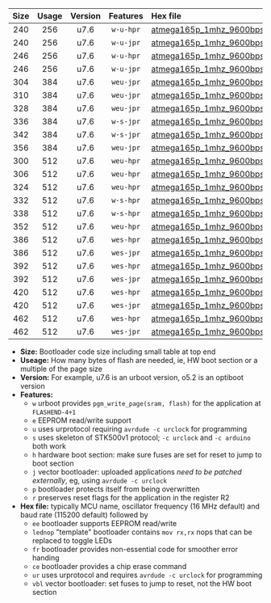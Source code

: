 |Size|Usage|Version|Features|Hex file|
|:-:|:-:|:-:|:-:|:--|
|240|256|u7.6|`w-u-hpr`|[atmega165p_1mhz_9600bps_ur.hex](https://raw.githubusercontent.com/stefanrueger/urboot/main//atmega165p_1mhz_9600bps_ur.hex)|
|240|256|u7.6|`w-u-jpr`|[atmega165p_1mhz_9600bps_ur_vbl.hex](https://raw.githubusercontent.com/stefanrueger/urboot/main//atmega165p_1mhz_9600bps_ur_vbl.hex)|
|246|256|u7.6|`w-u-hpr`|[atmega165p_1mhz_9600bps_lednop_ur.hex](https://raw.githubusercontent.com/stefanrueger/urboot/main//atmega165p_1mhz_9600bps_lednop_ur.hex)|
|246|256|u7.6|`w-u-jpr`|[atmega165p_1mhz_9600bps_lednop_ur_vbl.hex](https://raw.githubusercontent.com/stefanrueger/urboot/main//atmega165p_1mhz_9600bps_lednop_ur_vbl.hex)|
|304|384|u7.6|`weu-jpr`|[atmega165p_1mhz_9600bps_ee_ur_vbl.hex](https://raw.githubusercontent.com/stefanrueger/urboot/main//atmega165p_1mhz_9600bps_ee_ur_vbl.hex)|
|310|384|u7.6|`weu-jpr`|[atmega165p_1mhz_9600bps_ee_lednop_ur_vbl.hex](https://raw.githubusercontent.com/stefanrueger/urboot/main//atmega165p_1mhz_9600bps_ee_lednop_ur_vbl.hex)|
|328|384|u7.6|`weu-jpr`|[atmega165p_1mhz_9600bps_ee_lednop_fr_ur_vbl.hex](https://raw.githubusercontent.com/stefanrueger/urboot/main//atmega165p_1mhz_9600bps_ee_lednop_fr_ur_vbl.hex)|
|336|384|u7.6|`w-s-jpr`|[atmega165p_1mhz_9600bps_vbl.hex](https://raw.githubusercontent.com/stefanrueger/urboot/main//atmega165p_1mhz_9600bps_vbl.hex)|
|342|384|u7.6|`w-s-jpr`|[atmega165p_1mhz_9600bps_lednop_vbl.hex](https://raw.githubusercontent.com/stefanrueger/urboot/main//atmega165p_1mhz_9600bps_lednop_vbl.hex)|
|356|384|u7.6|`weu-jpr`|[atmega165p_1mhz_9600bps_ee_lednop_fr_ce_ur_vbl.hex](https://raw.githubusercontent.com/stefanrueger/urboot/main//atmega165p_1mhz_9600bps_ee_lednop_fr_ce_ur_vbl.hex)|
|300|512|u7.6|`weu-hpr`|[atmega165p_1mhz_9600bps_ee_ur.hex](https://raw.githubusercontent.com/stefanrueger/urboot/main//atmega165p_1mhz_9600bps_ee_ur.hex)|
|306|512|u7.6|`weu-hpr`|[atmega165p_1mhz_9600bps_ee_lednop_ur.hex](https://raw.githubusercontent.com/stefanrueger/urboot/main//atmega165p_1mhz_9600bps_ee_lednop_ur.hex)|
|324|512|u7.6|`weu-hpr`|[atmega165p_1mhz_9600bps_ee_lednop_fr_ur.hex](https://raw.githubusercontent.com/stefanrueger/urboot/main//atmega165p_1mhz_9600bps_ee_lednop_fr_ur.hex)|
|332|512|u7.6|`w-s-hpr`|[atmega165p_1mhz_9600bps.hex](https://raw.githubusercontent.com/stefanrueger/urboot/main//atmega165p_1mhz_9600bps.hex)|
|338|512|u7.6|`w-s-hpr`|[atmega165p_1mhz_9600bps_lednop.hex](https://raw.githubusercontent.com/stefanrueger/urboot/main//atmega165p_1mhz_9600bps_lednop.hex)|
|352|512|u7.6|`weu-hpr`|[atmega165p_1mhz_9600bps_ee_lednop_fr_ce_ur.hex](https://raw.githubusercontent.com/stefanrueger/urboot/main//atmega165p_1mhz_9600bps_ee_lednop_fr_ce_ur.hex)|
|386|512|u7.6|`wes-hpr`|[atmega165p_1mhz_9600bps_ee.hex](https://raw.githubusercontent.com/stefanrueger/urboot/main//atmega165p_1mhz_9600bps_ee.hex)|
|386|512|u7.6|`wes-jpr`|[atmega165p_1mhz_9600bps_ee_vbl.hex](https://raw.githubusercontent.com/stefanrueger/urboot/main//atmega165p_1mhz_9600bps_ee_vbl.hex)|
|392|512|u7.6|`wes-hpr`|[atmega165p_1mhz_9600bps_ee_lednop.hex](https://raw.githubusercontent.com/stefanrueger/urboot/main//atmega165p_1mhz_9600bps_ee_lednop.hex)|
|392|512|u7.6|`wes-jpr`|[atmega165p_1mhz_9600bps_ee_lednop_vbl.hex](https://raw.githubusercontent.com/stefanrueger/urboot/main//atmega165p_1mhz_9600bps_ee_lednop_vbl.hex)|
|420|512|u7.6|`wes-hpr`|[atmega165p_1mhz_9600bps_ee_lednop_fr.hex](https://raw.githubusercontent.com/stefanrueger/urboot/main//atmega165p_1mhz_9600bps_ee_lednop_fr.hex)|
|420|512|u7.6|`wes-jpr`|[atmega165p_1mhz_9600bps_ee_lednop_fr_vbl.hex](https://raw.githubusercontent.com/stefanrueger/urboot/main//atmega165p_1mhz_9600bps_ee_lednop_fr_vbl.hex)|
|462|512|u7.6|`wes-hpr`|[atmega165p_1mhz_9600bps_ee_lednop_fr_ce.hex](https://raw.githubusercontent.com/stefanrueger/urboot/main//atmega165p_1mhz_9600bps_ee_lednop_fr_ce.hex)|
|462|512|u7.6|`wes-jpr`|[atmega165p_1mhz_9600bps_ee_lednop_fr_ce_vbl.hex](https://raw.githubusercontent.com/stefanrueger/urboot/main//atmega165p_1mhz_9600bps_ee_lednop_fr_ce_vbl.hex)|

- **Size:** Bootloader code size including small table at top end
- **Useage:** How many bytes of flash are needed, ie, HW boot section or a multiple of the page size
- **Version:** For example, u7.6 is an urboot version, o5.2 is an optiboot version
- **Features:**
  + `w` urboot provides `pgm_write_page(sram, flash)` for the application at `FLASHEND-4+1`
  + `e` EEPROM read/write support
  + `u` uses urprotocol requiring `avrdude -c urclock` for programming
  + `s` uses skeleton of STK500v1 protocol; `-c urclock` and `-c arduino` both work
  + `h` hardware boot section: make sure fuses are set for reset to jump to boot section
  + `j` vector bootloader: uploaded applications *need to be patched externally*, eg, using `avrdude -c urclock`
  + `p` bootloader protects itself from being overwritten
  + `r` preserves reset flags for the application in the register R2
- **Hex file:** typically MCU name, oscillator frequency (16 MHz default) and baud rate (115200 default) followed by
  + `ee` bootloader supports EEPROM read/write
  + `lednop` "template" bootloader contains `mov rx,rx` nops that can be replaced to toggle LEDs
  + `fr` bootloader provides non-essential code for smoother error handing
  + `ce` bootloader provides a chip erase command
  + `ur` uses urprotocol and requires `avrdude -c urclock` for programming
  + `vbl` vector bootloader: set fuses to jump to reset, not the HW boot section
